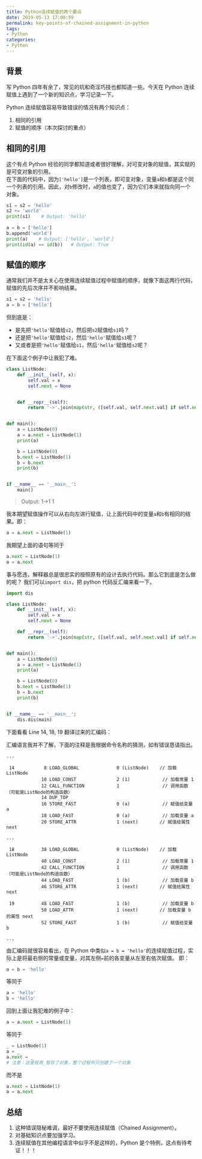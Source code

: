 ```yaml
---
title: Python连续赋值的两个要点
date: 2019-05-13 17:00:59
permalink: key-points-of-chained-assignment-in-python
tags:
- Python
categories:
- Python
---
```


## 背景

写 Python 四年有余了，常见的坑和奇淫巧技也都知道一些。今天在 Python 连续赋值上遇到了一个新的知识点，学习记录一下。

Python 连续赋值容易导致错误的情况有两个知识点：
1. 相同的引用
2. 赋值的顺序（本次探讨的重点）

<!--more-->

## 相同的引用

这个有点 Python 经验的同学都知道或者很好理解，对可变对象的赋值，其实赋的是可变对象的引用。  
在下面的代码中，因为`['hello']`是一个列表，即可变对象，变量`a`和`b`都是这个同一个列表的引用。因此，对`b`修改时，`a`的值也变了，因为它们本来就指向同一个对象。

```python
s1 = s2 = 'hello'
s2 += 'world'
print(s1)    # Output: 'hello'   
  
a = b = ['hello']
b.append('world')
print(a)    # Output: ['hello', 'world']
print(id(a) == id(b))   # Output: True
```

## 赋值的顺序

通常我们并不是太关心在使用连续赋值过程中赋值的顺序，就像下面这两行代码，赋值的先后次序并不影响结果。

```python
s1 = s2 = 'hello'
a = b = ['hello']
```

但到底是：
- 是先把`'hello'`赋值给`s2`，然后把`s2`赋值给`s1`吗？
- 还是把`'hello'`赋值给`s2`，然后`'hello'`赋值给`s1`呢？
- 又或者是把`'hello'`赋值给`s1`，然后`'hello'`赋值给`s2`呢？

在下面这个例子中让我犯了难。
```python
class ListNode:
    def __init__(self, x):
        self.val = x
        self.next = None


    def __repr__(self):
        return '->'.join(map(str, ([self.val, self.next.val] if self.next else [self.val])))


def main():
    a = ListNode(0)
    a = a.next = ListNode(1)
    print(a)

    b = ListNode(0)
    b.next = ListNode(1)
    b = b.next
    print(b)


if __name__ == '__main__':
    main()
```

> Output:
> 1->1
> 1

我本期望赋值操作可以从右向左进行赋值，让上面代码中的变量`a`和`b`有相同的结果。即：

```python
a = a.next = ListNode(1)
```

我期望上面的语句等同于

```python
a.next = ListNode(1)
a = a.next
```

事与愿违，解释器总是很忠实的按照原有的设计去执行代码。那么它到底是怎么做的呢？
我们可以`import dis`，把 python 代码反汇编来看一下。
```python
import dis

class ListNode:
    def __init__(self, x):
        self.val = x
        self.next = None

    def __repr__(self):
        return '->'.join(map(str, ([self.val, self.next.val] if self.next else [self.val])))


def main():
    a = ListNode(0)
    a = a.next = ListNode(1)
    print(a)

    b = ListNode(0)
    b.next = ListNode(1)
    b = b.next
    print(b)


if __name__ == '__main__':
    dis.dis(main)
```

下面看看 Line 14, 18, 19 翻译过来的汇编码：

汇编语言我并不了解，下面的注释是我根据命令名称的猜测，如有错误恳请指出。

```
...

 14           8 LOAD_GLOBAL              0 (ListNode)    // 加载ListNode
             10 LOAD_CONST               2 (1)            // 加载常量 1
             12 CALL_FUNCTION            1                // 调用函数（可能是ListNode的构造函数）
             14 DUP_TOP
             16 STORE_FAST               0 (a)            // 赋值给变量 a
             18 LOAD_FAST                0 (a)            // 加载变量 a
             20 STORE_ATTR               1 (next)        // 赋值给属性 next

...

 18          38 LOAD_GLOBAL              0 (ListNode)    // 加载ListNode
             40 LOAD_CONST               2 (1)            // 加载常量 1
             42 CALL_FUNCTION            1                // 调用函数（可能是ListNode的构造函数）
             44 LOAD_FAST                1 (b)            // 加载变量 b
             46 STORE_ATTR               1 (next)        // 赋值给属性 next

 19          48 LOAD_FAST                1 (b)            // 加载变量 b
             50 LOAD_ATTR                1 (next)        // 加载变量 b 的属性 next
             52 STORE_FAST               1 (b)            // 赋值给变量 b

...
```

由汇编码就很容易看出，在 Python 中类似`a = b = 'hello'`的连续赋值过程，实际上是将最右侧的常量或变量，对其左侧`=`前的各变量从左至右依次赋值。
即：
```python
a = b = 'hello'
```
等同于
```python
a = 'hello'
b = 'hello'
```

回到上面让我犯难的例子中：

```python
a = a.next = ListNode(1)
```

等同于

```python
_ = ListNode(1)  
a = _
a.next = _
# 注意：这里我用_暂存了对象，整个过程中只创建了一个对象
```

而不是

```python
a.next = ListNode(1)
a = a.next
```

## 总结

1. 这种错误隐秘难调，最好不要使用连续赋值（Chained Assignment）。
2. 对基础知识点要加强学习。
3. 连续赋值在其他编程语言中似乎不是这样的，Python 是个特例，这点有待考证！！！

